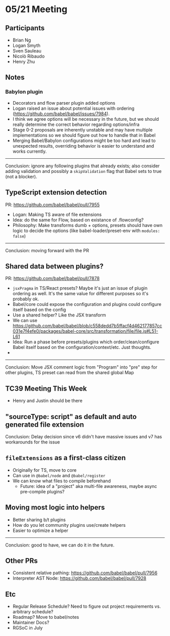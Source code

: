 # 05/21 Meeting

## Participants

- Brian Ng
- Logan Smyth
- Sven Sauleau
- Nicolò Ribaudo
- Henry Zhu

## Notes

### Babylon plugin

- Decorators and flow parser plugin added options
- Logan raised an issue about potential issues with ordering (https://github.com/babel/babel/issues/7984).
- I think we agree options will be necessary in the future, but we should really determine the correct behavior regarding options/infra
- Stage 0-2 proposals are inherently unstable and may have multiple implementations so we should figure out how to handle that in Babel
- Merging Babel/Babylon configurations might be too hard and lead to unexpected results, overriding behavior is easier to understand and works currently.

---

Conclusion: ignore any following plugins that already exists; also consider adding validation and possibly a `skipValidation` flag that Babel sets to true (not a blocker).

## TypeScript extension detection

PR: https://github.com/babel/babel/pull/7955

- Logan: Making TS aware of file extensions
- Idea: do the same for Flow, based on existance of .flowconfig?
- Philosophy: Make transforms dumb + options, presets should have own logic to decide the options (like babel-loader/preset-env with `modules: false`)

---

Conclusion: moving forward with the PR

## Shared data between plugins?

PR: https://github.com/babel/babel/pull/7878

- `jsxPragma` in TS/React presets? Maybe it's just an issue of plugin ordering as well. It's the same value for different purposes so it's probably ok.
- Babel/core could expose the configuration and plugins could configure itself based on the config
- Use a shared helper? Like the JSX transform
- We can use https://github.com/babel/babel/blob/c558dedd7b5ffacf4d462177857cc031e7f4efe0/packages/babel-core/src/transformation/file/file.js#L51-L61
- Idea: Run a phase before presets/plugins which order/clean/configure Babel itself based on the configuration/context/etc. Just thoughts.
- 
---

Conclusion: Move JSX comment logic from "Program" into "pre" step for other plugins, TS preset can read from the shared global Map


## TC39 Meeting This Week

- Henry and Justin should be there

## "sourceType: script" as default and auto generated file extension

Conclusion: Delay decision since v6 didn't have massive issues and v7 has workarounds for the issue

## `fileExtensions` as a first-class citizen

- Originally for TS, move to core
- Can use in `@babel/node` and `@babel/register`
- We can know what files to compile beforehand
  - Future: idea of a "project" aka multi-file awareness, maybe async pre-compile plugins?

## Moving most logic into helpers

- Better sharing b/t plugins
- How do you let community plugins use/create helpers
- Easier to optimize a helper

---

Conclusion: good to have, we can do it in the future.

## Other PRs
- Consistent relative pathing: https://github.com/babel/babel/pull/7956
- Interpreter AST Node: https://github.com/babel/babel/pull/7928

## Etc
- Regular Release Schedule? Need to figure out project requirements vs. arbitrary schedule?
- Roadmap? Move to babel/notes
- Maintainer Docs?
- RGSoC in July
